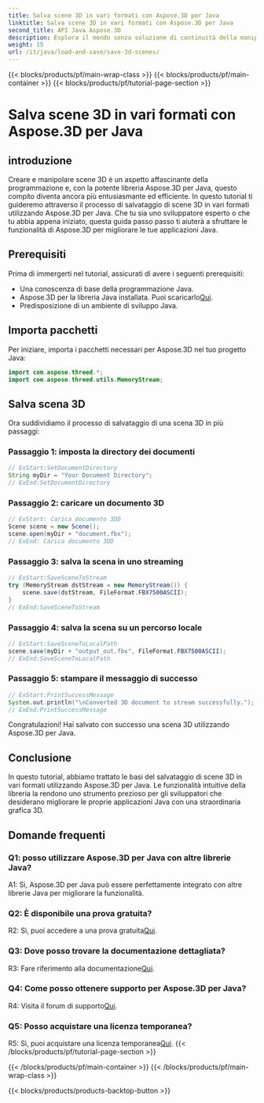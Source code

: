 ```yaml
---
title: Salva scene 3D in vari formati con Aspose.3D per Java
linktitle: Salva scene 3D in vari formati con Aspose.3D per Java
second_title: API Java Aspose.3D
description: Esplora il mondo senza soluzione di continuità della manipolazione delle scene 3D in Java con Aspose.3D. Impara a salvare scene in vari formati senza sforzo.
weight: 15
url: /it/java/load-and-save/save-3d-scenes/
---
```


{{< blocks/products/pf/main-wrap-class >}}
{{< blocks/products/pf/main-container >}}
{{< blocks/products/pf/tutorial-page-section >}}

# Salva scene 3D in vari formati con Aspose.3D per Java

## introduzione

Creare e manipolare scene 3D è un aspetto affascinante della programmazione e, con la potente libreria Aspose.3D per Java, questo compito diventa ancora più entusiasmante ed efficiente. In questo tutorial ti guideremo attraverso il processo di salvataggio di scene 3D in vari formati utilizzando Aspose.3D per Java. Che tu sia uno sviluppatore esperto o che tu abbia appena iniziato, questa guida passo passo ti aiuterà a sfruttare le funzionalità di Aspose.3D per migliorare le tue applicazioni Java.

## Prerequisiti

Prima di immergerti nel tutorial, assicurati di avere i seguenti prerequisiti:

- Una conoscenza di base della programmazione Java.
-  Aspose.3D per la libreria Java installata. Puoi scaricarlo[Qui](https://releases.aspose.com/3d/java/).
- Predisposizione di un ambiente di sviluppo Java.

## Importa pacchetti

Per iniziare, importa i pacchetti necessari per Aspose.3D nel tuo progetto Java:

```java
import com.aspose.threed.*;
import com.aspose.threed.utils.MemoryStream;

```

## Salva scena 3D

Ora suddividiamo il processo di salvataggio di una scena 3D in più passaggi:

### Passaggio 1: imposta la directory dei documenti

```java
// ExStart:SetDocumentDirectory
String myDir = "Your Document Directory";
// ExEnd:SetDocumentDirectory
```

### Passaggio 2: caricare un documento 3D

```java
// ExStart: Carica documento 3DD
Scene scene = new Scene();
scene.open(myDir + "document.fbx");
// ExEnd: Carica documento 3DD
```

### Passaggio 3: salva la scena in uno streaming

```java
// ExStart:SaveSceneToStream
try (MemoryStream dstStream = new MemoryStream()) {
    scene.save(dstStream, FileFormat.FBX7500ASCII);
}
// ExEnd:SaveSceneToStream
```

### Passaggio 4: salva la scena su un percorso locale

```java
// ExStart:SaveSceneToLocalPath
scene.save(myDir + "output_out.fbx", FileFormat.FBX7500ASCII);
// ExEnd:SaveSceneToLocalPath
```

### Passaggio 5: stampare il messaggio di successo

```java
// ExStart:PrintSuccessMessage
System.out.println("\nConverted 3D document to stream successfully.");
// ExEnd:PrintSuccessMessage
```

Congratulazioni! Hai salvato con successo una scena 3D utilizzando Aspose.3D per Java.

## Conclusione

In questo tutorial, abbiamo trattato le basi del salvataggio di scene 3D in vari formati utilizzando Aspose.3D per Java. Le funzionalità intuitive della libreria la rendono uno strumento prezioso per gli sviluppatori che desiderano migliorare le proprie applicazioni Java con una straordinaria grafica 3D.

## Domande frequenti

### Q1: posso utilizzare Aspose.3D per Java con altre librerie Java?

A1: Sì, Aspose.3D per Java può essere perfettamente integrato con altre librerie Java per migliorare la funzionalità.

### Q2: È disponibile una prova gratuita?

 R2: Sì, puoi accedere a una prova gratuita[Qui](https://releases.aspose.com/).

### Q3: Dove posso trovare la documentazione dettagliata?

R3: Fare riferimento alla documentazione[Qui](https://reference.aspose.com/3d/java/).

### Q4: Come posso ottenere supporto per Aspose.3D per Java?

 R4: Visita il forum di supporto[Qui](https://forum.aspose.com/c/3d/18).

### Q5: Posso acquistare una licenza temporanea?

 R5: Sì, puoi acquistare una licenza temporanea[Qui](https://purchase.aspose.com/temporary-license/).
{{< /blocks/products/pf/tutorial-page-section >}}

{{< /blocks/products/pf/main-container >}}
{{< /blocks/products/pf/main-wrap-class >}}

{{< blocks/products/products-backtop-button >}}
